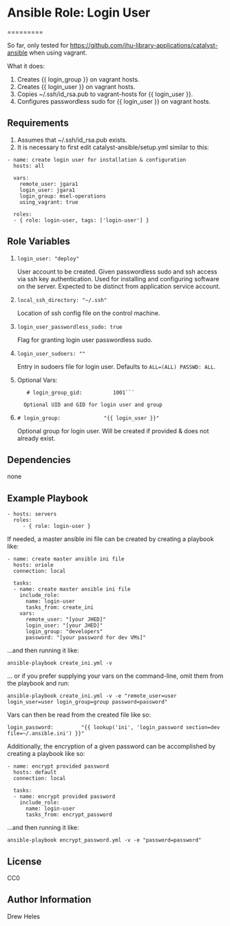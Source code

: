 # Ansible Role: Login User
=========

So far, only tested for https://github.com/jhu-library-applications/catalyst-ansible when using vagrant.

What it does: 
1. Creates {{ login_group }} on vagrant hosts.
2. Creates {{ login_user }} on vagrant hosts.
3. Copies ~/.ssh/id_rsa.pub to vagrant-hosts for {{ login_user }}.
4. Configures passwordless sudo for {{ login_user }} on vagrant hosts.

Requirements
------------
1. Assumes that ~/.ssh/id_rsa.pub exists.
2. It is necessary to first edit catalyst-ansible/setup.yml similar to this:
```---
- name: create login user for installation & configuration
  hosts: all

  vars:
    remote_user: jgara1
    login_user: jgara1
    login_group: msel-operations
    using_vagrant: true

  roles:
  - { role: login-user, tags: ['login-user'] }

```


Role Variables
--------------

1. ```login_user: "deploy"```

      User account to be created. Given passwordless sudo and ssh access via ssh key authentication. Used for installing and configuring software on the server. Expected to be distinct from application service account.

1. ```local_ssh_directory: "~/.ssh"```

      Location of ssh config file on the control machine.

1. ```login_user_passwordless_sudo: true```

      Flag for granting login user passwordless sudo.

1. ```login_user_sudoers: ""```

      Entry in sudoers file for login user. Defaults to `ALL=(ALL) PASSWD: ALL`.

1. Optional Vars:

    ```# login_user_uid:           1001
       # login_group_gid:          1001```

      Optional UID and GID for login user and group

1. ```# login_group:              "{{ login_user }}"```

      Optional group for login user. Will be created if provided & does not already exist.


Dependencies
------------

none


Example Playbook
----------------

    - hosts: servers
      roles:
         - { role: login-user }


If needed, a master ansible ini file can be created by creating a playbook like:

    - name: create master ansible ini file
      hosts: oriole
      connection: local

      tasks:
      - name: create master ansible ini file
        include_role:
          name: login-user
          tasks_from: create_ini
        vars:
          remote_user: "[your JHED]"
          login_user: "[your JHED]"
          login_group: "developers"
          password: "[your password for dev VMs]"

...and then running it like:

    ansible-playbook create_ini.yml -v

... or if you prefer supplying your vars on the command-line, omit them from the playbook and run:

    ansible-playbook create_ini.yml -v -e "remote_user=user login_user=user login_group=group password=password"

Vars can then be read from the created file like so:

    login_password:         "{{ lookup('ini', 'login_password section=dev file=~/.ansible.ini') }}"


Additionally, the encryption of a given password can be accomplished by creating a playbook like so:

    - name: encrypt provided password
      hosts: default
      connection: local

      tasks:
      - name: encrypt provided password
        include_role:
          name: login-user
          tasks_from: encrypt_password

...and then running it like:

    ansible-playbook encrypt_password.yml -v -e "password=password"


License
-------

CC0

Author Information
------------------

Drew Heles
